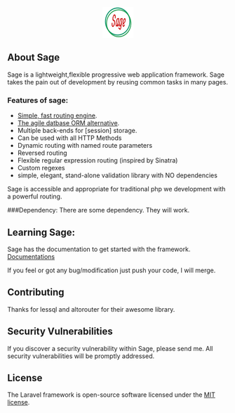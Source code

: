 <p align="center"><img src="https://github.com/nahidcse25/sage/blob/master/sage-logo.jpg"></p>

## About Sage

Sage is a lightweight,flexible progressive web application framework. Sage takes the pain out of development by reusing common tasks in many pages.

### Features of sage:
- [Simple, fast routing engine](altorouter).
- [The agile datbase ORM alternative](LessQL).
- Multiple back-ends for [session] storage.
- Can be used with all HTTP Methods
- Dynamic routing with named route parameters
- Reversed routing
- Flexible regular expression routing (inspired by Sinatra)
- Custom regexes
- simple, elegant, stand-alone validation library with NO dependencies

Sage is accessible and appropriate for traditional php we development with 
a powerful routing.

###Dependency:
   There are some dependency. They will work.
    

## Learning Sage:
Sage has the documentation to get started with the framework.
 [Documentations](https://github.com/nahidcse25/sage/blob/2.0/docs.md)

If you feel or got any bug/modification just push your code, I will merge.

## Contributing

Thanks for lessql and altorouter for their awesome library.

## Security Vulnerabilities

If you discover a security vulnerability within Sage, please send me. All security vulnerabilities will be promptly addressed.

## License

The Laravel framework is open-source software licensed under the [MIT license](https://opensource.org/licenses/MIT).
